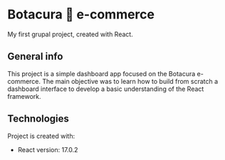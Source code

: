 # Botacura :mount_fuji: e-commerce

My first grupal project, created with React.

## General info
This project is a simple dashboard app focused on the Botacura e-commerce. The main objective
was to learn how to build from scratch a dashboard interface to develop a basic understanding of the React framework.
	
## Technologies
Project is created with:
* React version: 17.0.2
